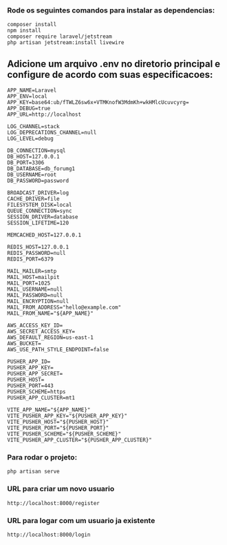 ### Rode os seguintes comandos para instalar as dependencias:

    composer install
    npm install
    composer require laravel/jetstream
    php artisan jetstream:install livewire

## Adicione um arquivo .env no diretorio principal e configure de acordo com suas especificacoes:

    APP_NAME=Laravel
    APP_ENV=local
    APP_KEY=base64:ub/fTWLZ6sw6x+VTMKnofW3MdmKh+wkHMlcUcuvcyrg=
    APP_DEBUG=true
    APP_URL=http://localhost
    
    LOG_CHANNEL=stack
    LOG_DEPRECATIONS_CHANNEL=null
    LOG_LEVEL=debug
    
    DB_CONNECTION=mysql
    DB_HOST=127.0.0.1
    DB_PORT=3306
    DB_DATABASE=db_forumg1
    DB_USERNAME=root
    DB_PASSWORD=password
    
    BROADCAST_DRIVER=log
    CACHE_DRIVER=file
    FILESYSTEM_DISK=local
    QUEUE_CONNECTION=sync
    SESSION_DRIVER=database
    SESSION_LIFETIME=120
    
    MEMCACHED_HOST=127.0.0.1
    
    REDIS_HOST=127.0.0.1
    REDIS_PASSWORD=null
    REDIS_PORT=6379
    
    MAIL_MAILER=smtp
    MAIL_HOST=mailpit
    MAIL_PORT=1025
    MAIL_USERNAME=null
    MAIL_PASSWORD=null
    MAIL_ENCRYPTION=null
    MAIL_FROM_ADDRESS="hello@example.com"
    MAIL_FROM_NAME="${APP_NAME}"
    
    AWS_ACCESS_KEY_ID=
    AWS_SECRET_ACCESS_KEY=
    AWS_DEFAULT_REGION=us-east-1
    AWS_BUCKET=
    AWS_USE_PATH_STYLE_ENDPOINT=false
    
    PUSHER_APP_ID=
    PUSHER_APP_KEY=
    PUSHER_APP_SECRET=
    PUSHER_HOST=
    PUSHER_PORT=443
    PUSHER_SCHEME=https
    PUSHER_APP_CLUSTER=mt1
    
    VITE_APP_NAME="${APP_NAME}"
    VITE_PUSHER_APP_KEY="${PUSHER_APP_KEY}"
    VITE_PUSHER_HOST="${PUSHER_HOST}"
    VITE_PUSHER_PORT="${PUSHER_PORT}"
    VITE_PUSHER_SCHEME="${PUSHER_SCHEME}"
    VITE_PUSHER_APP_CLUSTER="${PUSHER_APP_CLUSTER}"
    
### Para rodar o projeto:

    php artisan serve
    
### URL para criar um novo usuario
    http://localhost:8000/register

### URL para logar com um usuario ja existente
    http://localhost:8000/login
